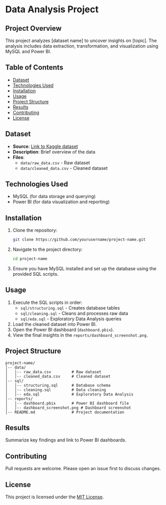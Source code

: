# Data Analysis Project

## Project Overview
This project analyzes [dataset name] to uncover insights on [topic]. The analysis includes data extraction, transformation, and visualization using MySQL and Power BI.

## Table of Contents
- [Dataset](#dataset)
- [Technologies Used](#technologies-used)
- [Installation](#installation)
- [Usage](#usage)
- [Project Structure](#project-structure)
- [Results](#results)
- [Contributing](#contributing)
- [License](#license)

## Dataset
- **Source**: [Link to Kaggle dataset](https://www.kaggle.com/datasets/nelgiriyewithana/billionaires-statistics-dataset)
- **Description**: Brief overview of the data
- **Files**:
  - `data/raw_data.csv` - Raw dataset
  - `data/cleaned_data.csv` - Cleaned dataset

## Technologies Used
- MySQL (for data storage and querying)
- Power BI (for data visualization and reporting)

## Installation
1. Clone the repository:
   ```sh
   git clone https://github.com/yourusername/project-name.git
   ```
2. Navigate to the project directory:
   ```sh
   cd project-name
   ```
3. Ensure you have MySQL installed and set up the database using the provided SQL scripts.

## Usage
1. Execute the SQL scripts in order:
   - `sql/structuring.sql` - Creates database tables
   - `sql/cleaning.sql` - Cleans and processes raw data
   - `sql/eda.sql` - Exploratory Data Analysis queries
2. Load the cleaned dataset into Power BI.
3. Open the Power BI dashboard (`dashboard.pbix`).
4. View the final insights in the `reports/dashboard_screenshot.png`.

## Project Structure
```
project-name/
│-- data/
│   │-- raw_data.csv         # Raw dataset
│   │-- cleaned_data.csv     # Cleaned dataset
│-- sql/
│   │-- structuring.sql      # Database schema
│   │-- cleaning.sql         # Data cleaning
│   │-- eda.sql              # Exploratory Data Analysis
│-- reports/
│   │-- dashboard.pbix       # Power BI dashboard file
│   │-- dashboard_screenshot.png # Dashboard screenshot
│-- README.md                # Project documentation
```

## Results
Summarize key findings and link to Power BI dashboards.

## Contributing
Pull requests are welcome. Please open an issue first to discuss changes.

## License
This project is licensed under the [MIT License](LICENSE).

